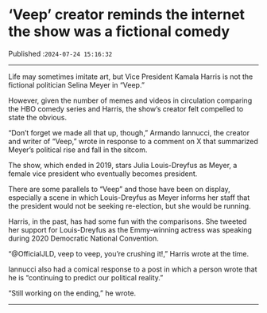 # ‘Veep’ creator reminds the internet the show was a fictional comedy

Published :`2024-07-24 15:16:32`

---

Life may sometimes imitate art, but Vice President Kamala Harris is not the fictional politician Selina Meyer in “Veep.”

However, given the number of memes and videos in circulation comparing the HBO comedy series and Harris, the show’s creator felt compelled to state the obvious.

“Don’t forget we made all that up, though,” Armando Iannucci, the creator and writer of “Veep,” wrote in response to a comment on X that summarized Meyer’s political rise and fall in the sitcom.

The show, which ended in 2019, stars Julia Louis-Dreyfus as Meyer, a female vice president who eventually becomes president.

There are some parallels to “Veep” and those have been on display, especially a scene in which Louis-Dreyfus as Meyer informs her staff that the president would not be seeking re-election, but she would be running.

Harris, in the past, has had some fun with the comparisons. She tweeted her support for Louis-Dreyfus as the Emmy-winning actress was speaking during 2020 Democratic National Convention.

“@OfficialJLD, veep to veep, you’re crushing it!,” Harris wrote at the time.

Iannucci also had a comical response to a post in which a person wrote that he is “continuing to predict our political reality.”

“Still working on the ending,” he wrote.

---

